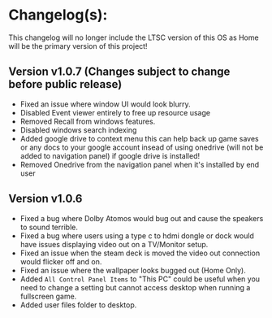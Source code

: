 # Changelog(s):
This changelog will no longer include the LTSC version of this OS as Home will be the primary version of this project!

## Version v1.0.7 (Changes subject to change before public release)
- Fixed an issue where window UI would look blurry.
- Disabled Event viewer entirely to free up resource usage
- Removed Recall from windows features.
- Disabled windows search indexing
- Added google drive to context menu this can help back up game saves or any docs to your google account insead of using onedrive (will not be added to navigation panel) if google drive is installed!
- Removed Onedrive from the navigation panel when it's installed by end user

## Version v1.0.6
- Fixed a bug where Dolby Atomos would bug out and cause the speakers to sound terrible.
- Fixed a bug where users using a type c to hdmi dongle or dock would have issues displaying video out on a TV/Monitor setup.
- Fixed an issue when the steam deck is moved the video out connection would flicker off and on.
- Fixed an issue where the wallpaper looks bugged out (Home Only).
- Added `All Control Panel Items` to "This PC" could be useful when you need to change a setting but cannot access desktop when running a fullscreen game.
- Added user files folder to desktop.
